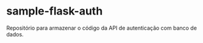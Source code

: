 # sample-flask-auth

Repositório para armazenar o código da API de autenticação com banco de dados.
